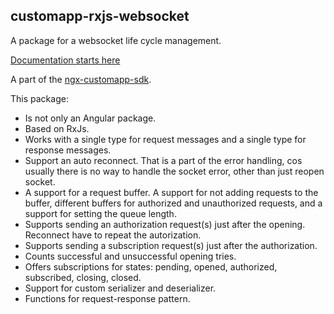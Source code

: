 ## customapp-rxjs-websocket

A package for a websocket life cycle management.

[Documentation starts here](https://custom-app.github.io/ngx-customapp-sdk/modules/customapp_rxjs_websocket.html)

A part of the [ngx-customapp-sdk](https://custom-app.github.io/ngx-customapp-sdk/).

This package:

- Is not only an Angular package.
- Based on RxJs.
- Works with a single type for request messages and a single type for response messages.
- Support an auto reconnect. That is a part of the error handling, cos usually there is no way to handle the socket
  error, other than just reopen socket.
- A support for a request buffer. A support for not adding requests to the buffer, different buffers for authorized and
  unauthorized requests, and a support for setting the queue length.
- Supports sending an authorization request(s) just after the opening. Reconnect have to repeat the autorization.
- Supports sending a subscription request(s) just after the authorization.
- Counts successful and unsuccessful opening tries.
- Offers subscriptions for states: pending, opened, authorized, subscribed, closing, closed.
- Support for custom serializer and deserializer.
- Functions for request-response pattern.
